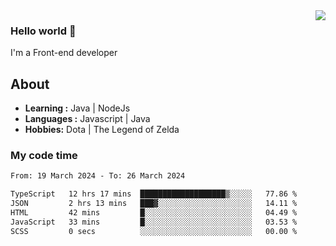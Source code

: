 <img align='right' src="https://github-readme-stats.vercel.app/api?username=jumodada&show_icons=true&theme=vue">

### Hello world 👋

I'm a Front-end developer 
    
## About
-  **Learning :** Java | NodeJs
-  **Languages :** Javascript | Java
-  **Hobbies:** Dota | The Legend of Zelda

### My code time

<!--START_SECTION:waka-->

```txt
From: 19 March 2024 - To: 26 March 2024

TypeScript   12 hrs 17 mins  ███████████████████▒░░░░░   77.86 %
JSON         2 hrs 13 mins   ███▓░░░░░░░░░░░░░░░░░░░░░   14.11 %
HTML         42 mins         █░░░░░░░░░░░░░░░░░░░░░░░░   04.49 %
JavaScript   33 mins         █░░░░░░░░░░░░░░░░░░░░░░░░   03.53 %
SCSS         0 secs          ░░░░░░░░░░░░░░░░░░░░░░░░░   00.00 %
```

<!--END_SECTION:waka-->
